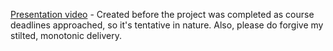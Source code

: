 [Presentation video](https://drive.google.com/file/d/1bjyqaGZO7YDmgxQyvQ74JLSKCqcMA7pI/view?usp=sharing) - Created before the project was completed as course deadlines approached, so it's tentative in nature. Also, please do forgive my stilted, monotonic delivery.
